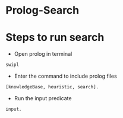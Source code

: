 # Prolog-Search

# Steps to run search
  - Open prolog in terminal
  ```bash
  swipl
  ```
  - Enter the command to include prolog files
  ```bash
  [knowledgeBase, heuristic, search].
  ```
  - Run the input predicate
  ```bash
  input.
  ```

